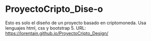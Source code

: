 # ProyectoCripto_Dise-o
Esto es solo el diseño de un proyecto basado en criptomoneda. Usa lenguajes html, css y bootstrap 5.
URL: https://lorentain.github.io/ProyectoCripto_Design/
